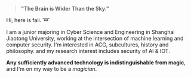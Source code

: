 > **"The Brain is Wider Than the Sky."**

  Hi, here is faii. :loop:  
  
  I am a junior majoring in Cyber Science and Engineering in Shanghai Jiaotong University, working at the intersection
  of machine learning and computer security. I'm interested in ACG, subcultures, history and philosophy. and my research interest includes security of AI & IOT.
  
  **Any sufficiently advanced technology is indistinguishable from magic**, and I'm on my way to be a *magician*.


<!--START_SECTION:waka-->
<!--END_SECTION:waka-->
